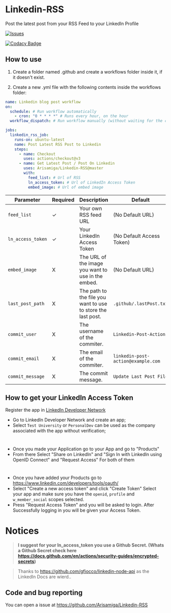 # Linkedin-RSS

Post the latest post from your RSS Feed to your LinkedIn Profile

<a href="https://github.com/Arisamiga/Linkedin-RSS/issues">
 <img alt="Issues" src="https://img.shields.io/github/issues/Arisamiga/Linkedin-RSS?color=0088ff" />
</a>

[![Codacy Badge](https://app.codacy.com/project/badge/Grade/3745df43ebbe497990648d06ea0cd2fa)](https://app.codacy.com/gh/Arisamiga/Linkedin-RSS/dashboard?utm_source=gh&utm_medium=referral&utm_content=&utm_campaign=Badge_grade)

## How to use

1.  Create a folder named .github and create a workflows folder inside it, if it doesn't exist.

2.  Create a new .yml file with the following contents inside the workflows folder:

```yaml
name: Linkedin blog post workflow
on:
  schedule: # Run workflow automatically
    - cron: "0 * * * *" # Runs every hour, on the hour
  workflow_dispatch: # Run workflow manually (without waiting for the cron to be called), through the GitHub Actions Workflow page directly

jobs:
  linkedin_rss_job:
    runs-on: ubuntu-latest
    name: Post Latest RSS Post to Linkedin
    steps:
      - name: Checkout
        uses: actions/checkout@v3
      - name: Get Latest Post / Post On Linkedin
        uses: Arisamiga/Linkedin-RSS@master
        with:
          feed_list: # Url of RSS
          ln_access_token: # Url of LinkedIn Access Token
          embed_image: # Url of embed image
```

| Parameter         | Required | Description                                                  | Default                            |
| ----------------- | -------- | ------------------------------------------------------------ | ---------------------------------- |
| `feed_list`       | ✓        | Your own RSS feed URL                                        | (No Default URL)                   |
| `ln_access_token` | ✓        | Your LinkedIn Access Token                                   | (No Default Access Token)          |
| `embed_image`     | X        | The URL of the image you want to use in the embed.           | (No Default URL)                   |
| `last_post_path`  | X        | The path to the file you want to use to store the last post. | `.github/.lastPost.txt`            |
| `commit_user`     | X        | The username of the commiter.                                | `Linkedin-Post-Action`             |
| `commit_email`    | X        | The email of the commiter.                                   | `linkedin-post-action@example.com` |
| `commit_message`  | X        | The commit message.                                          | `Update Last Post File`            |

## How to get your LinkedIn Access Token

Register the app in [LinkedIn Developer Network](https://developer.linkedin.com/)

- Go to LinkedIn Developer Network and create an app;
- Select `Test University` or `PersonalDev` can be used as the company associated with the app without verification;

#

- Once you made your Application go to your App and go to "Products"
- From there Select "Share on LinkedIn" and "Sign In with LinkedIn using OpenID Connect" and "Request Access" For both of them

#

- Once you have added your Products go to https://www.linkedin.com/developers/tools/oauth/
- Select "Create a new access token" and click "Create Token" Select your app and make sure you have the `openid`, `profile` and `w_member_social` scopes selected.
- Press "Request Access Token" and you will be asked to login. After Successfully logging in you will be given your Access Token.

# Notices

> **I suggest for your ln_access_token you use a Github Secret. (Whats a Github Secret check here https://docs.github.com/en/actions/security-guides/encrypted-secrets)**

> Thanks to https://github.com/gfiocco/linkedin-node-api as the LinkedIn Docs are wierd..

## Code and bug reporting

You can open a issue at https://github.com/Arisamiga/Linkedin-RSS
